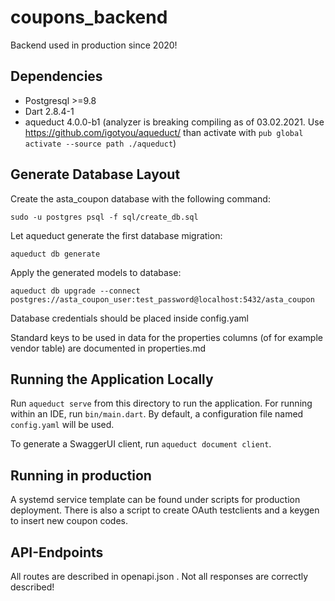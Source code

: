 # coupons_backend

Backend used in production since 2020!

## Dependencies

- Postgresql >=9.8
- Dart 2.8.4-1
- aqueduct 4.0.0-b1 
(analyzer is breaking compiling as of 03.02.2021. Use https://github.com/igotyou/aqueduct/ 
than activate with ```pub global activate --source path ./aqueduct```)

## Generate Database Layout

Create the asta_coupon database with the following command:
```
sudo -u postgres psql -f sql/create_db.sql
```

Let aqueduct generate the first database migration:
```
aqueduct db generate
```

Apply the generated models to database:
```
aqueduct db upgrade --connect postgres://asta_coupon_user:test_password@localhost:5432/asta_coupon
```

Database credentials should be placed inside config.yaml

Standard keys to be used in data for the properties columns (of for example vendor table) are documented in properties.md

## Running the Application Locally

Run `aqueduct serve` from this directory to run the application. For running within an IDE, run `bin/main.dart`. By default, a configuration file named `config.yaml` will be used.

To generate a SwaggerUI client, run `aqueduct document client`.

## Running in production

A systemd service template can be found under scripts for production deployment. There is also a script to create OAuth testclients and a keygen to insert new coupon codes.

## API-Endpoints
All routes are described in openapi.json . Not all responses are correctly described!
